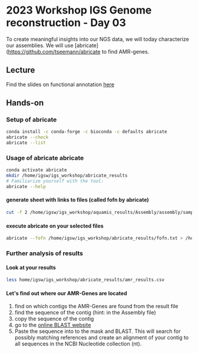 # 2023 Workshop IGS Genome reconstruction - Day 03

To create meaningful insights into our NGS data, we will today characterize our assemblies. We will use [abricate](https://github.com/tseemann/abricate to find AMR-genes. 


## Lecture 
Find the slides on functional annotation [here](https://docs.google.com/presentation/d/1KSLmUZqPlSHMm0BelPOqufW1w5fnIa00442hGbeujpw/edit#slide=id.g2825e3f29cd_0_72)


## Hands-on 

### Setup of abricate

```bash
conda install -c conda-forge -c bioconda -c defaults abricate
abricate --check
abricate --list
```

### Usage of abricate abricate

```bash
conda activate abricate
mkdir /home/igsw/igs_workshop/abricate_results
# Familiarize yourself with the tool:
abricate --help
```

#### generate sheet with links to files (called fofn by abricate)
```bash
cut -f 2 /home/igsw/igs_workshop/aquamis_results/Assembly/assembly/samples.tsv > /home/igsw/igs_workshop/abricate_results/fofn.txt
```

#### execute abricate on your selected files
```bash
abricate --fofn /home/igsw/igs_workshop/abricate_results/fofn.txt > /home/igsw/igs_workshop/abricate_results/amr_results.csv
```

### Further analysis of results

#### Look at your results
```bash
less home/igsw/igs_workshop/abricate_results/amr_results.csv
```

#### Let's find out where our AMR-Genes are located

1) find on which contigs the AMR-Genes are found from the result file
2) find the sequence of the contig (hint: in the Assembly file)
3) copy the sequence of the contig 
4) go to the [online BLAST website](https://blast.ncbi.nlm.nih.gov/Blast.cgi?PROGRAM=blastn&PAGE_TYPE=BlastSearch&LINK_LOC=blasthome)
5) Paste the sequence into to the mask and BLAST. This will search for possibly matching references and create an alignment of your contig to all sequences in the NCBI Nucleotide collection (nt).

